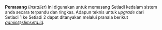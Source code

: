 __Pemasang__ (*installer*) ini digunakan untuk memasang Setiadi kedalam sistem anda secara terpandu dan ringkas. Adapun teknis untuk *upgrade* dari Setiadi 1 ke Setiadi 2 dapat ditanyakan melalui pranala berikut *admin@slimsetd.id*.